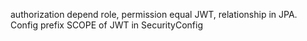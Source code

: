 authorization depend role, permission equal JWT, relationship in JPA. Config prefix SCOPE of JWT in SecurityConfig
